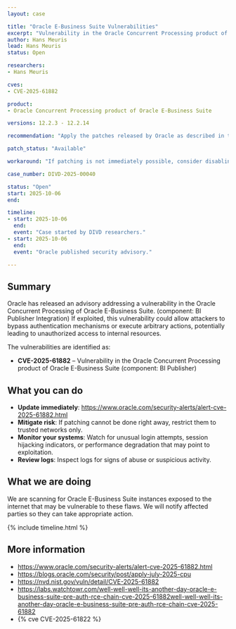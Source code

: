 ```yaml
---
layout: case

title: "Oracle E-Business Suite Vulnerabilities"
excerpt: "Vulnerability in the Oracle Concurrent Processing product of Oracle E-Business Suite could allow attackers to bypass security controls and gain unauthorized access."
author: Hans Meuris
lead: Hans Meuris
status: Open

researchers:
- Hans Meuris

cves: 
- CVE-2025-61882

product:
- Oracle Concurrent Processing product of Oracle E-Business Suite

versions: 12.2.3 - 12.2.14

recommendation: "Apply the patches released by Oracle as described in the official advisory. If patching is not possible immediately, restrict access."

patch_status: "Available"

workaround: "If patching is not immediately possible, consider disabling limiting access to trusted networks only."

case_number: DIVD-2025-00040

status: "Open"
start: 2025-10-06
end:

timeline:
- start: 2025-10-06
  end:
  event: "Case started by DIVD researchers."
- start: 2025-10-06
  end:
  event: "Oracle published security advisory."

---
```


## Summary

Oracle has released an advisory addressing a vulnerability in the Oracle Concurrent Processing of Oracle E-Business Suite. (component: BI Publisher Integration) If exploited, this vulnerability could allow attackers to bypass authentication mechanisms or execute arbitrary actions, potentially leading to unauthorized access to internal resources.

The vulnerabilities are identified as:
- **CVE-2025-61882** – Vulnerability in the Oracle Concurrent Processing product of Oracle E-Business Suite (component: BI Publisher)

## What you can do

- **Update immediately**: https://www.oracle.com/security-alerts/alert-cve-2025-61882.html
- **Mitigate risk**: If patching cannot be done right away, restrict them to trusted networks only.  
- **Monitor your systems**: Watch for unusual login attempts, session hijacking indicators, or performance degradation that may point to exploitation.  
- **Review logs**: Inspect logs for signs of abuse or suspicious activity.  

## What we are doing

We are scanning for Oracle E-Business Suite instances exposed to the internet that may be vulnerable to these flaws. We will notify affected parties so they can take appropriate action.

{% include timeline.html %}

## More information

* https://www.oracle.com/security-alerts/alert-cve-2025-61882.html
* https://blogs.oracle.com/security/post/apply-july-2025-cpu
* https://nvd.nist.gov/vuln/detail/CVE-2025-61882
* https://labs.watchtowr.com/well-well-well-its-another-day-oracle-e-business-suite-pre-auth-rce-chain-cve-2025-61882well-well-well-its-another-day-oracle-e-business-suite-pre-auth-rce-chain-cve-2025-61882
* {% cve CVE-2025-61822 %}

